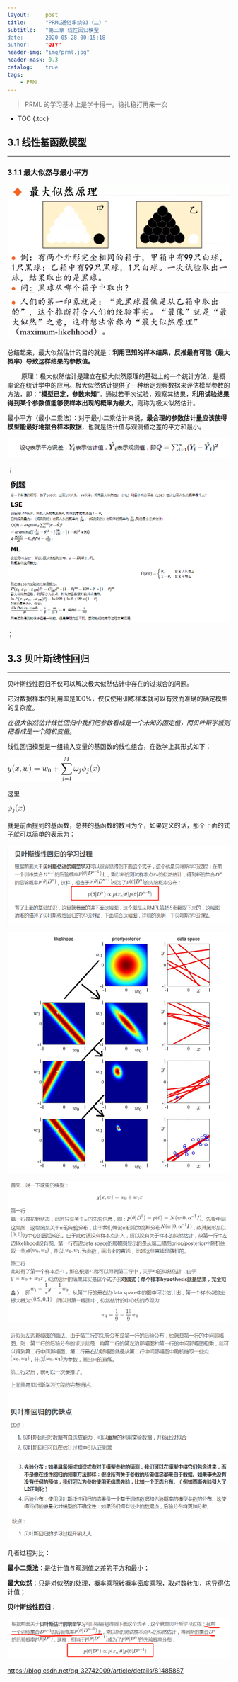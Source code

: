 ```yaml
---
layout:     post
title:      "PRML通俗串烧03（二）"
subtitle:   "第三章 线性回归模型
date:       2020-05-28 00:15:18
author:     "QIY"
header-img: "img/prml.jpg"
header-mask: 0.3 
catalog:    true
tags:
    - PRML
---
```



> PRML 的学习基本上是学十得一。稳扎稳打再来一次

* TOC
{:toc}


## 3.1 线性基函数模型
------------------

### 3.1.1 最大似然与最小平方

![](/img/in-post/200528_prml_xxhg/317806191ca4c09e81d6f6c8be2209af.png)

总结起来，最大似然估计的目的就是：**利用已知的样本结果，反推最有可能（最大概率）导致这样结果的参数值。**

       
原理：极大似然估计是建立在极大似然原理的基础上的一个统计方法，是概率论在统计学中的应用。极大似然估计提供了一种给定观察数据来评估模型参数的方法，即：“**模型已定，参数未知**”。通过若干次试验，观察其结果，**利用试验结果得到某个参数值能够使样本出现的概率为最大**，则称为极大似然估计。

最小平方（最小二乘法）：对于最小二乘估计来说，**最合理的参数估计量应该使得模型能最好地拟合样本数据**，也就是估计值与观测值之差的平方和最小。

![](/img/in-post/200528_prml_xxhg/2019cb78a4f8f9de29d601f298fc42be.png)

；

![](/img/in-post/200528_prml_xxhg/7c8614ea23215a32e35ff65b5034a71b.png)

；

## 3.3 贝叶斯线性回归
------------------

贝叶斯线性回归不仅可以解决极大似然估计中存在的过拟合的问题。

它对数据样本的利用率是100%，仅仅使用训练样本就可以有效而准确的确定模型的复杂度。

*在极大似然估计线性回归中我们把参数看成是一个未知的固定值，而贝叶斯学派则把看成是一个随机变量*。 

线性回归模型是一组输入变量的基函数的线性组合，在数学上其形式如下： 

![](/img/in-post/200528_prml_xxhg/160bf82c93ab5443996283d841d7d33d.png)

这里

![](/img/in-post/200528_prml_xxhg/798286e8494961452acf1bb18bb70cce.png)

就是前面提到的基函数，总共的基函数的数目为个，如果定义的话，那个上面的式子就可以简单的表示为： 

![](/img/in-post/200528_prml_xxhg/c62815721137c784d92a114023b8b155.png)

![](/img/in-post/200528_prml_xxhg/0db7406b3039c08b8390046c67c432ff.png)

![](/img/in-post/200528_prml_xxhg/8589a433dc635b05d3f197748f804491.png)

![](/img/in-post/200528_prml_xxhg/426bb93a0109437490e63d127a206bff.png)

![](/img/in-post/200528_prml_xxhg/6992bdfec905e652f9176ae21bafdca6.png)

几者过程对比：

**最小二乘法**：是估计值与观测值之差的平方和最小；

**最大似然**：只是对似然的处理，概率乘积转概率密度乘积，取对数转加，求导得估计值；

**贝叶斯线性回归**：

![](/img/in-post/200528_prml_xxhg/4cba3dfcce7eaf9840c00e0a670ccaa5.png)

<https://blog.csdn.net/qq_32742009/article/details/81485887>

